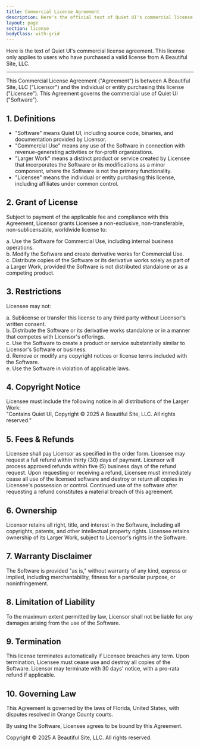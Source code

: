 ```yaml
---
title: Commercial License Agreement
description: Here's the official text of Quiet UI's commercial license.
layout: page
section: license
bodyClass: with-grid
---
```


Here is the text of Quiet UI's commercial license agreement. This license only applies to users who have purchased a valid license from A Beautiful Site, LLC.

---

This Commercial License Agreement ("Agreement") is between A Beautiful Site, LLC ("Licensor") and the individual or entity purchasing this license ("Licensee"). This Agreement governs the commercial use of Quiet UI ("Software").

## 1. Definitions

- "Software" means Quiet UI, including source code, binaries, and documentation provided by Licensor.
- "Commercial Use" means any use of the Software in connection with revenue-generating activities or for-profit organizations.
- "Larger Work" means a distinct product or service created by Licensee that incorporates the Software or its modifications as a minor component, where the Software is not the primary functionality.
- "Licensee" means the individual or entity purchasing this license, including affiliates under common control.

## 2. Grant of License

Subject to payment of the applicable fee and compliance with this Agreement, Licensor grants Licensee a non-exclusive, non-transferable, non-sublicensable, worldwide license to:

a. Use the Software for Commercial Use, including internal business operations.  
b. Modify the Software and create derivative works for Commercial Use.  
c. Distribute copies of the Software or its derivative works solely as part of a Larger Work, provided the Software is not distributed standalone or as a competing product.

## 3. Restrictions

Licensee may not:

a. Sublicense or transfer this license to any third party without Licensor's written consent.  
b. Distribute the Software or its derivative works standalone or in a manner that competes with Licensor's offerings.  
c. Use the Software to create a product or service substantially similar to Licensor's Software or business.  
d. Remove or modify any copyright notices or license terms included with the Software.  
e. Use the Software in violation of applicable laws.

## 4. Copyright Notice

Licensee must include the following notice in all distributions of the Larger Work:  
"Contains Quiet UI, Copyright © 2025 A Beautiful Site, LLC. All rights reserved."

## 5. Fees & Refunds

Licensee shall pay Licensor as specified in the order form. Licensee may request a full refund within thirty (30) days of payment. Licensor will process approved refunds within five (5) business days of the refund request. Upon requesting or receiving a refund, Licensee must immediately cease all use of the licensed software and destroy or return all copies in Licensee's possession or control. Continued use of the software after requesting a refund constitutes a material breach of this agreement.

## 6. Ownership

Licensor retains all right, title, and interest in the Software, including all copyrights, patents, and other intellectual property rights. Licensee retains ownership of its Larger Work, subject to Licensor's rights in the Software.

## 7. Warranty Disclaimer

The Software is provided "as is," without warranty of any kind, express or implied, including merchantability, fitness for a particular purpose, or noninfringement.

## 8. Limitation of Liability

To the maximum extent permitted by law, Licensor shall not be liable for any damages arising from the use of the Software.

## 9. Termination

This license terminates automatically if Licensee breaches any term. Upon termination, Licensee must cease use and destroy all copies of the Software. Licensor may terminate with 30 days' notice, with a pro-rata refund if applicable.

## 10. Governing Law

This Agreement is governed by the laws of Florida, United States, with disputes resolved in Orange County courts.

By using the Software, Licensee agrees to be bound by this Agreement.

Copyright © 2025 A Beautiful Site, LLC. All rights reserved.
